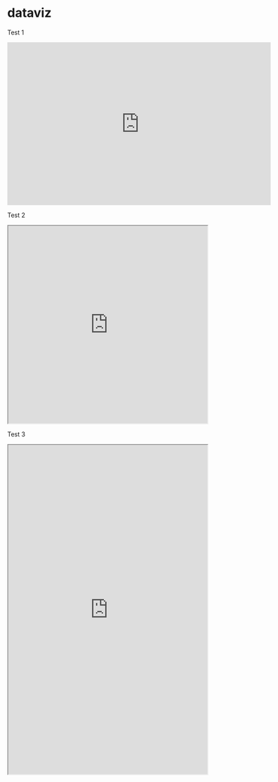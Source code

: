 # dataviz
Test 1


<iframe width="600" height="371" seamless frameborder="0" scrolling="no" src="https://docs.google.com/spreadsheets/d/e/2PACX-1vR3oW0tJpS7l6V07Wt6yXK5lCwDnJZBmuV_COZ87EtylZsyXiWGt8k9Gh2klNeX-eusuY7gk6r7n5OR/pubchart?oid=1296706289&amp;format=interactive"></iframe>




Test 2


<iframe src="https://rayassch.github.io/highcharts-scatter-csv/" width="90%" height="450"></iframe>




Test 3


<iframe src="https://rayassch.github.io/leaflet-map-simple" width="90%" height="750"></iframe>
